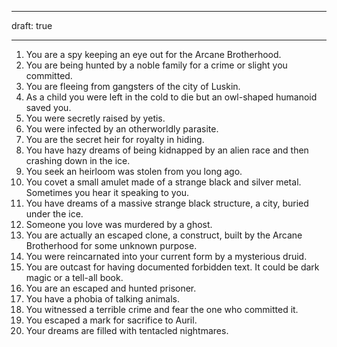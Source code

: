 
---
draft: true

---



1. You are a spy keeping an eye out for the Arcane Brotherhood.
2. You are being hunted by a noble family for a crime or slight you committed.
3. You are fleeing from gangsters of the city of Luskin.
4. As a child you were left in the cold to die but an owl-shaped humanoid saved you.
5. You were secretly raised by yetis.
6. You were infected by an otherworldly parasite.
7. You are the secret heir for royalty in hiding.
8. You have hazy dreams of being kidnapped by an alien race and then crashing down in the ice.
9. You seek an heirloom was stolen from you long ago.
10. You covet a small amulet made of a strange black and silver metal. Sometimes you hear it speaking to you.
11. You have dreams of a massive strange black structure, a city, buried under the ice.
12. Someone you love was murdered by a ghost.
13. You are actually an escaped clone, a construct, built by the Arcane Brotherhood for some unknown purpose.
14. You were reincarnated into your current form by a mysterious druid.
15. You are outcast for having documented forbidden text. It could be dark magic or a tell-all book.
16. You are an escaped and hunted prisoner.
17. You have a phobia of talking animals.
18. You witnessed a terrible crime and fear the one who committed it.
19. You escaped a mark for sacrifice to Auril.
20. Your dreams are filled with tentacled nightmares.

